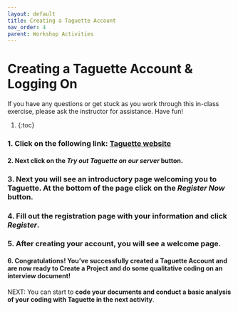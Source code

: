 ```yaml
---
layout: default
title: Creating a Taguette Account
nav_order: 4
parent: Workshop Activities
---
```

# Creating a Taguette Account & Logging On

If you have any questions or get stuck as you work through this in-class exercise, please ask the instructor for assistance.  Have fun!

1. {:toc}

### 1. Click on the following link: [Taguette website](https://www.taguette.org) ###

#### 2. Next click on the _Try out Taguette on our server_ button. ####

### 3. Next you will see an introductory page welcoming you to Taguette. At the bottom of the page click on the _Register Now_ button. ###

### 4. Fill out the registration page with your information and click _Register_.

### 5. After creating your account, you will see a welcome page. ###

#### 6. Congratulations! You’ve successfully created a Taguette Account and are now ready to Create a Project and do some qualitative coding on an interview document! ####

NEXT: You can start to **code your documents and conduct a basic analysis of your coding with Taguette in the next activity**.
